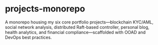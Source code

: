 # projects-monorepo
A monorepo housing my six core portfolio projects—blockchain KYC/AML, social network analysis, distributed Raft-based controller, personal blog, health analytics, and financial compliance—scaffolded with OOAD and DevOps best practices.
